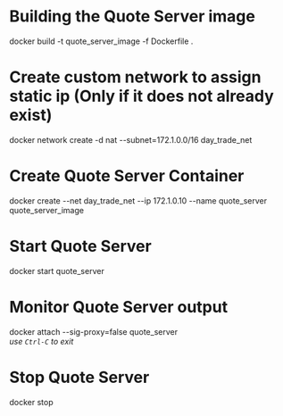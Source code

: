 ﻿# Building the Quote Server image
docker build -t quote_server_image -f Dockerfile .

# Create custom network to assign static ip (Only if it does not already exist)
docker network create -d nat --subnet=172.1.0.0/16 day_trade_net

# Create Quote Server Container
docker create --net day_trade_net --ip 172.1.0.10 --name quote_server quote_server_image

# Start Quote Server
docker start quote_server

# Monitor Quote Server output
docker attach --sig-proxy=false quote_server  
_use `Ctrl-C` to exit_

# Stop Quote Server
docker stop